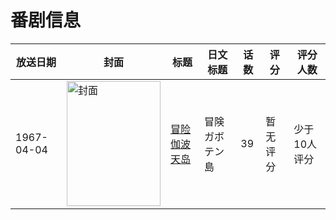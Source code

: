 # 番剧信息

|放送日期|封面|标题|日文标题|话数|评分|评分人数|
|---|---|---|---|---|---|---|
|1967-04-04|<img src="https://lain.bgm.tv/pic/cover/c/f2/41/53771_2oOID.jpg" alt="封面" style="width:150px;height:200px;object-fit:cover;">|[冒险伽波天岛](https://bangumi.tv/subject/53771)|冒険ガボテン島|39|暂无评分|少于10人评分|
